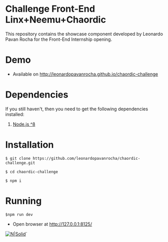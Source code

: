 # Challenge Front-End Linx+Neemu+Chaordic

This repository contains the showcase component developed by Leonardo Pavan Rocha for the Front-End Internship opening.

  
# Demo
- Available on http://leonardopavanrocha.github.io/chaordic-challenge
  

# Dependencies

If you still haven't, then you need to get the following dependencies installed:

1.  [Node.js ^8](https://nodejs.org/en/download/)

  

# Installation

    $ git clone https://github.com/leonardopavanrocha/chaordic-challenge.git

    $ cd chaordic-challenge

    $ npm i

  

# Running

    $npm run dev


- Open browser at http://127.0.0.1:8125/
  

[![N|Solid](https://d1zx4fn8ox8446.cloudfront.net/filemanager.rboxfile/812ff4bc67b84c56aad8ad92006f3edd/LogoLNC_RecruiterBox.png)](https://www.chaordic.com.br/)`
